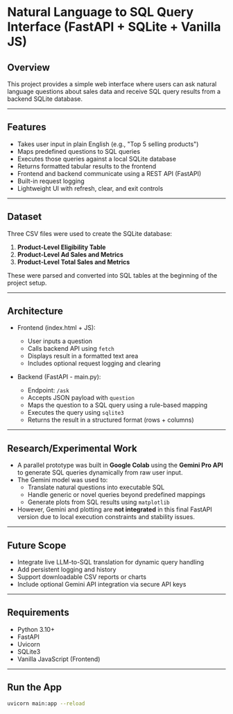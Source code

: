 # Natural Language to SQL Query Interface (FastAPI + SQLite + Vanilla JS)

## Overview

This project provides a simple web interface where users can ask natural language questions about sales data and receive SQL query results from a backend SQLite database.

---

## Features

- Takes user input in plain English (e.g., "Top 5 selling products")
- Maps predefined questions to SQL queries
- Executes those queries against a local SQLite database
- Returns formatted tabular results to the frontend
- Frontend and backend communicate using a REST API (FastAPI)
- Built-in request logging
- Lightweight UI with refresh, clear, and exit controls

---

## Dataset

Three CSV files were used to create the SQLite database:

1. **Product-Level Eligibility Table**
2. **Product-Level Ad Sales and Metrics**
3. **Product-Level Total Sales and Metrics**

These were parsed and converted into SQL tables at the beginning of the project setup.

---

## Architecture

- Frontend (index.html + JS):
  - User inputs a question
  - Calls backend API using `fetch`
  - Displays result in a formatted text area
  - Includes optional request logging and clearing
  
- Backend (FastAPI - main.py):
  - Endpoint: `/ask`
  - Accepts JSON payload with `question`
  - Maps the question to a SQL query using a rule-based mapping
  - Executes the query using `sqlite3`
  - Returns the result in a structured format (rows + columns)

---

## Research/Experimental Work

- A parallel prototype was built in **Google Colab** using the **Gemini Pro API** to generate SQL queries dynamically from raw user input.
- The Gemini model was used to:
  - Translate natural questions into executable SQL
  - Handle generic or novel queries beyond predefined mappings
  - Generate plots from SQL results using `matplotlib`
- However, Gemini and plotting are **not integrated** in this final FastAPI version due to local execution constraints and stability issues.

---

## Future Scope

- Integrate live LLM-to-SQL translation for dynamic query handling
- Add persistent logging and history
- Support downloadable CSV reports or charts
- Include optional Gemini API integration via secure API keys

---

## Requirements

- Python 3.10+
- FastAPI
- Uvicorn
- SQLite3
- Vanilla JavaScript (Frontend)

---

## Run the App

```bash
uvicorn main:app --reload
